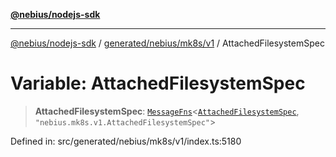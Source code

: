 [**@nebius/nodejs-sdk**](../../../../../README.md)

---

[@nebius/nodejs-sdk](../../../../../README.md) / [generated/nebius/mk8s/v1](../README.md) / AttachedFilesystemSpec

# Variable: AttachedFilesystemSpec

> **AttachedFilesystemSpec**: [`MessageFns`](../../../../../runtime/protos/core/interfaces/MessageFns.md)\<[`AttachedFilesystemSpec`](../interfaces/AttachedFilesystemSpec.md), `"nebius.mk8s.v1.AttachedFilesystemSpec"`\>

Defined in: src/generated/nebius/mk8s/v1/index.ts:5180
